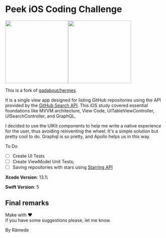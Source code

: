 # Peek iOS Coding Challenge

<img src="https://cdn.worldvectorlogo.com/logos/graphql.svg" width="200" height="200" /><img src="https://d2z5w7rcu7bmie.cloudfront.net/assets/images/logo.png" width="200" height="200" />

This is a fork of [gadabout/hermes](https://github.com/gadabout/hermes). 

It is a single view app designed for listing GitHub repositories using the API provided by the [GitHub Search API](https://docs.github.com/en/rest/search).
This iOS study covered essential foundations like MVVM architecture, View Code, UITableViewController, UISearchController, and GraphQL.

I decided to use the UIKit components to help me write a native experience for the user, thus avoiding reinventing the wheel. It's a simple solution but pretty cool to do. Graphql is so pretty, and Apollo helps us in this way.

To Do
- [ ] Create UI Tests
- [ ] Create ViewModel Unit Tests; 
- [ ] Saving repositories with stars using [Starring API](https://docs.github.com/en/rest/activity/starring)

**Xcode Version**: 13.1\

**Swift Version**: 5

## Final remarks

Make with ♥️   
if you have some suggestions please, let me know.

By Râmede
